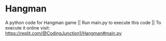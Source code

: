 # Hangman
A python code for Hangman game ||
Run main.py to execute this code ||
To execute it online visit: https://replit.com/@CodingJunction1/Hangman#main.py
